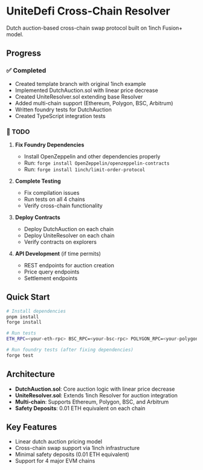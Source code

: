 # UniteDefi Cross-Chain Resolver

Dutch auction-based cross-chain swap protocol built on 1inch Fusion+ model.

## Progress

### ✅ Completed
- Created template branch with original 1inch example
- Implemented DutchAuction.sol with linear price decrease
- Created UniteResolver.sol extending base Resolver
- Added multi-chain support (Ethereum, Polygon, BSC, Arbitrum)
- Written foundry tests for DutchAuction
- Created TypeScript integration tests

### 🚧 TODO
1. **Fix Foundry Dependencies**
   - Install OpenZeppelin and other dependencies properly
   - Run: `forge install OpenZeppelin/openzeppelin-contracts`
   - Run: `forge install 1inch/limit-order-protocol`
   
2. **Complete Testing**
   - Fix compilation issues
   - Run tests on all 4 chains
   - Verify cross-chain functionality

3. **Deploy Contracts**
   - Deploy DutchAuction on each chain
   - Deploy UniteResolver on each chain
   - Verify contracts on explorers

4. **API Development** (if time permits)
   - REST endpoints for auction creation
   - Price query endpoints
   - Settlement endpoints

## Quick Start

```bash
# Install dependencies
pnpm install
forge install

# Run tests
ETH_RPC=<your-eth-rpc> BSC_RPC=<your-bsc-rpc> POLYGON_RPC=<your-polygon-rpc> ARBITRUM_RPC=<your-arbitrum-rpc> pnpm test

# Run foundry tests (after fixing dependencies)
forge test
```

## Architecture

- **DutchAuction.sol**: Core auction logic with linear price decrease
- **UniteResolver.sol**: Extends 1inch Resolver for auction integration
- **Multi-chain**: Supports Ethereum, Polygon, BSC, and Arbitrum
- **Safety Deposits**: 0.01 ETH equivalent on each chain

## Key Features

- Linear dutch auction pricing model
- Cross-chain swap support via 1inch infrastructure
- Minimal safety deposits (0.01 ETH equivalent)
- Support for 4 major EVM chains